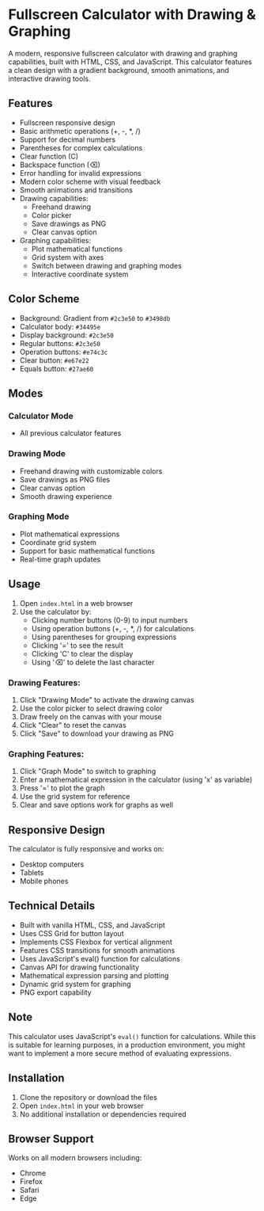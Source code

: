 # Fullscreen Calculator with Drawing & Graphing

A modern, responsive fullscreen calculator with drawing and graphing capabilities, built with HTML, CSS, and JavaScript. This calculator features a clean design with a gradient background, smooth animations, and interactive drawing tools.

## Features

- Fullscreen responsive design
- Basic arithmetic operations (+, -, \*, /)
- Support for decimal numbers
- Parentheses for complex calculations
- Clear function (C)
- Backspace function (⌫)
- Error handling for invalid expressions
- Modern color scheme with visual feedback
- Smooth animations and transitions
- Drawing capabilities:
  - Freehand drawing
  - Color picker
  - Save drawings as PNG
  - Clear canvas option
- Graphing capabilities:
  - Plot mathematical functions
  - Grid system with axes
  - Switch between drawing and graphing modes
  - Interactive coordinate system

## Color Scheme

- Background: Gradient from `#2c3e50` to `#3498db`
- Calculator body: `#34495e`
- Display background: `#2c3e50`
- Regular buttons: `#2c3e50`
- Operation buttons: `#e74c3c`
- Clear button: `#e67e22`
- Equals button: `#27ae60`

## Modes

### Calculator Mode

- All previous calculator features

### Drawing Mode

- Freehand drawing with customizable colors
- Save drawings as PNG files
- Clear canvas option
- Smooth drawing experience

### Graphing Mode

- Plot mathematical expressions
- Coordinate grid system
- Support for basic mathematical functions
- Real-time graph updates

## Usage

1. Open `index.html` in a web browser
2. Use the calculator by:
   - Clicking number buttons (0-9) to input numbers
   - Using operation buttons (+, -, \*, /) for calculations
   - Using parentheses for grouping expressions
   - Clicking '=' to see the result
   - Clicking 'C' to clear the display
   - Using '⌫' to delete the last character

### Drawing Features:

1. Click "Drawing Mode" to activate the drawing canvas
2. Use the color picker to select drawing color
3. Draw freely on the canvas with your mouse
4. Click "Clear" to reset the canvas
5. Click "Save" to download your drawing as PNG

### Graphing Features:

1. Click "Graph Mode" to switch to graphing
2. Enter a mathematical expression in the calculator (using 'x' as variable)
3. Press '=' to plot the graph
4. Use the grid system for reference
5. Clear and save options work for graphs as well

## Responsive Design

The calculator is fully responsive and works on:

- Desktop computers
- Tablets
- Mobile phones

## Technical Details

- Built with vanilla HTML, CSS, and JavaScript
- Uses CSS Grid for button layout
- Implements CSS Flexbox for vertical alignment
- Features CSS transitions for smooth animations
- Uses JavaScript's eval() function for calculations
- Canvas API for drawing functionality
- Mathematical expression parsing and plotting
- Dynamic grid system for graphing
- PNG export capability

## Note

This calculator uses JavaScript's `eval()` function for calculations. While this is suitable for learning purposes, in a production environment, you might want to implement a more secure method of evaluating expressions.

## Installation

1. Clone the repository or download the files
2. Open `index.html` in your web browser
3. No additional installation or dependencies required

## Browser Support

Works on all modern browsers including:

- Chrome
- Firefox
- Safari
- Edge
